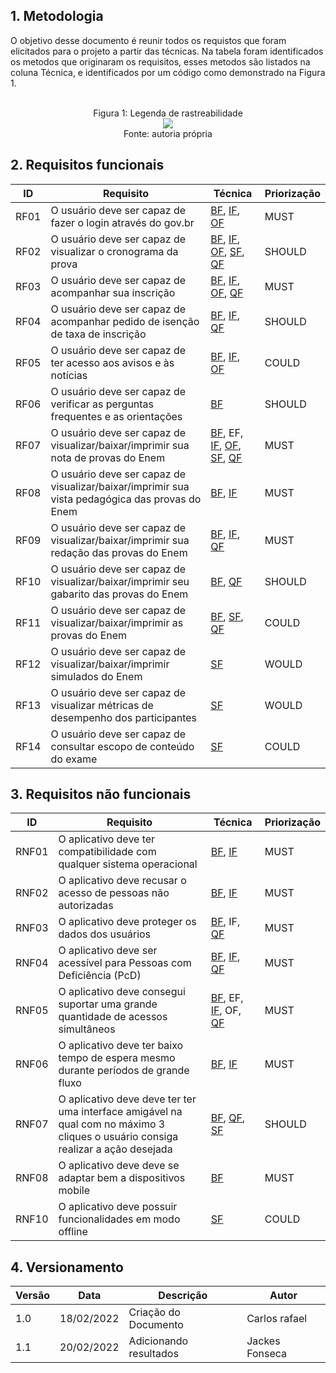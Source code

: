 ## 1. Metodologia

O objetivo desse documento é reunir todos os requistos que foram elicitados para o projeto a partir das técnicas. Na tabela foram identificados os metodos que originaram os requisitos, esses metodos são listados na coluna Técnica, e identificados por um código como demonstrado na Figura 1.

<center>
  <br><figcaption class="center">Figura 1: Legenda de rastreabilidade</figcaption>
  <img src="https://user-images.githubusercontent.com/53023400/154858872-f7f7c057-a096-4e0c-9a46-62d429b5447b.png" class="center">
  <figcaption class="center">Fonte: autoria própria</figcaption>
</center>

## 2. Requisitos funcionais

|  ID  |  Requisito  |  Técnica  |   Priorização  |
|------|-------------|-----------|----------------|
| RF01 |  O usuário deve ser capaz de fazer o login através do gov.br | [BF](tecnicas-elicitacao/brainstorming.md), [IF](tecnicas-elicitacao/introspeccao.md), [OF](tecnicas-elicitacao/observacao.md)  | MUST  |
| RF02 |  O usuário deve ser capaz de visualizar o cronograma da prova | [BF](tecnicas-elicitacao/brainstorming.md), [IF](tecnicas-elicitacao/introspeccao.md), [OF](tecnicas-elicitacao/observacao.md), [SF](tecnicas-elicitacao/storyboard.md), [QF](tecnicas-elicitacao/questionario.md)  | SHOULD  |
| RF03 |  O usuário deve ser capaz de acompanhar sua inscrição | [BF](tecnicas-elicitacao/brainstorming.md), [IF](tecnicas-elicitacao/introspeccao.md), [OF](tecnicas-elicitacao/observacao.md), [QF](tecnicas-elicitacao/questionario.md)  | MUST  |
| RF04 |  O usuário deve ser capaz de acompanhar pedido de isenção de taxa de inscrição| [BF](tecnicas-elicitacao/brainstorming.md), [IF](tecnicas-elicitacao/introspeccao.md), [QF](tecnicas-elicitacao/questionario.md)  | SHOULD  |
| RF05 |  O usuário deve ser capaz de ter acesso aos avisos e às notícias | [BF](tecnicas-elicitacao/brainstorming.md), [IF](tecnicas-elicitacao/introspeccao.md), [OF](tecnicas-elicitacao/observacao.md)  | COULD  |
| RF06 |  O usuário deve ser capaz de verificar as perguntas frequentes e as orientações | [BF](tecnicas-elicitacao/brainstorming.md) |  SHOULD |
| RF07 |  O usuário deve ser capaz de visualizar/baixar/imprimir sua nota de provas do Enem | [BF](tecnicas-elicitacao/brainstorming.md), EF, [IF](tecnicas-elicitacao/introspeccao.md), [OF](tecnicas-elicitacao/observacao.md), [SF](tecnicas-elicitacao/storyboard.md), [QF](tecnicas-elicitacao/questionario.md)  | MUST  |
| RF08 |  O usuário deve ser capaz de visualizar/baixar/imprimir sua vista pedagógica das provas do Enem | [BF](tecnicas-elicitacao/brainstorming.md), [IF](tecnicas-elicitacao/introspeccao.md)  | MUST  |
| RF09 |  O usuário deve ser capaz de visualizar/baixar/imprimir sua redação das provas do Enem | [BF](tecnicas-elicitacao/brainstorming.md), [IF](tecnicas-elicitacao/introspeccao.md), [QF](tecnicas-elicitacao/questionario.md)  | MUST  |
| RF10 |  O usuário deve ser capaz de visualizar/baixar/imprimir seu gabarito das provas do Enem | [BF](tecnicas-elicitacao/brainstorming.md), [QF](tecnicas-elicitacao/questionario.md)  | SHOULD  |
| RF11 |  O usuário deve ser capaz de visualizar/baixar/imprimir as provas do Enem | [BF](tecnicas-elicitacao/brainstorming.md), [SF](tecnicas-elicitacao/storyboard.md), [QF](tecnicas-elicitacao/questionario.md)  | COULD  |
| RF12 |  O usuário deve ser capaz de visualizar/baixar/imprimir simulados do Enem | [SF](tecnicas-elicitacao/storyboard.md)  | WOULD  |
| RF13 |  O usuário deve ser capaz de visualizar métricas de desempenho dos participantes  | [SF](tecnicas-elicitacao/storyboard.md)  | WOULD  |
| RF14 |  O usuário deve ser capaz de consultar escopo de conteúdo do exame  | [SF](tecnicas-elicitacao/storyboard.md)  | COULD  |


## 3. Requisitos não funcionais

|  ID  |  Requisito  |  Técnica  |   Priorização  |
|------|-------------|-----------|----------------|
| RNF01 |  O aplicativo deve ter compatibilidade com qualquer sistema operacional | [BF](tecnicas-elicitacao/brainstorming.md), [IF](tecnicas-elicitacao/introspeccao.md)  | MUST  |
| RNF02 |  O aplicativo deve recusar o acesso de pessoas não autorizadas | [BF](tecnicas-elicitacao/brainstorming.md), [IF](tecnicas-elicitacao/introspeccao.md)  | MUST  |
| RNF03 |  O aplicativo deve proteger os dados dos usuários | [BF](tecnicas-elicitacao/brainstorming.md), IF, [QF](tecnicas-elicitacao/questionario.md)  | MUST  |
| RNF04 |  O aplicativo deve ser acessível para Pessoas com Deficiência (PcD) | [BF](tecnicas-elicitacao/brainstorming.md), [IF](tecnicas-elicitacao/introspeccao.md), [QF](tecnicas-elicitacao/questionario.md)  | MUST  |
| RNF05 |  O aplicativo deve consegui suportar uma grande quantidade de acessos simultâneos | [BF](tecnicas-elicitacao/brainstorming.md), EF, [IF](tecnicas-elicitacao/introspeccao.md), OF, [QF](tecnicas-elicitacao/questionario.md)  | MUST  |
| RNF06 |  O aplicativo deve ter baixo tempo de espera mesmo durante períodos de grande fluxo | [BF](tecnicas-elicitacao/brainstorming.md), [IF](tecnicas-elicitacao/introspeccao.md)  | MUST  |
| RNF07 |  O aplicativo deve deve ter ter uma interface amigável na qual com no máximo 3 cliques o usuário consiga realizar a ação desejada | [BF](tecnicas-elicitacao/brainstorming.md), [QF](tecnicas-elicitacao/questionario.md), [SF](tecnicas-elicitacao/storyboard.md)  | SHOULD |
| RNF08 |  O aplicativo deve deve se adaptar bem a dispositivos mobile | [BF](tecnicas-elicitacao/brainstorming.md)  | MUST  |
| RNF10 |  O aplicativo deve possuir funcionalidades em modo offline | [SF](tecnicas-elicitacao/storyboard.md)  | COULD  |

## 4. Versionamento

| Versão | Data | Descrição | Autor |
|--------|------|-----------|-------|
| 1.0    | 18/02/2022 | Criação do Documento | Carlos rafael |
| 1.1    | 20/02/2022 | Adicionando resultados | Jackes Fonseca |
